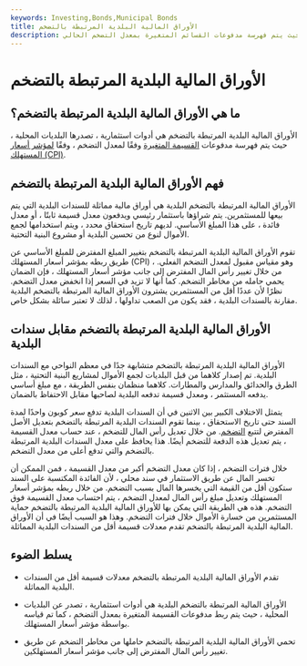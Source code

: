 ```yaml
---
keywords: Investing,Bonds,Municipal Bonds
title: الأوراق المالية البلدية المرتبطة بالتضخم
description: الأوراق المالية البلدية المرتبطة بالتضخم هي أدوات استثمار حيث يتم فهرسة مدفوعات القسائم المتغيرة بمعدل التضخم الحالي.
---
```


# الأوراق المالية البلدية المرتبطة بالتضخم
## ما هي الأوراق المالية البلدية المرتبطة بالتضخم؟

الأوراق المالية البلدية المرتبطة بالتضخم هي أدوات استثمارية ، تصدرها البلديات المحلية ، حيث يتم فهرسة مدفوعات [القسيمة المتغيرة](/coupon) وفقًا لمعدل التضخم ، وفقًا [لمؤشر أسعار المستهلك (CPI)](/consumerpriceindex).

## فهم الأوراق المالية البلدية المرتبطة بالتضخم

الأوراق المالية المرتبطة بالتضخم البلدية هي أوراق مالية مماثلة للسندات البلدية التي يتم بيعها للمستثمرين. يتم شراؤها باستثمار رئيسي ويدفعون معدل قسيمة ثابتًا ، أو معدل فائدة ، على هذا المبلغ الأساسي. لديهم تاريخ استحقاق محدد ، ويتم استخدامها لجمع الأموال لنوع من تحسين البلدية أو مشروع البنية التحتية.

تقوم الأوراق المالية البلدية المرتبطة بالتضخم بتغيير المبلغ المفترض للمبلغ الأساسي عن طريق ربطه بمؤشر أسعار المستهلك (CPI) ، وهو مقياس مقبول لمعدل التضخم الفعلي. من خلال تغيير رأس المال المفترض إلى جانب مؤشر أسعار المستهلك ، فإن الضمان يحمي حامله من مخاطر التضخم. كما أنها لا تزيد في السعر إذا انخفض معدل التضخم. نظرًا لأن عددًا أقل من المستثمرين يشترون الأوراق المالية المرتبطة بالتضخم البلدية مقارنة بالسندات البلدية ، فقد يكون من الصعب تداولها ، لذلك لا تعتبر سائلة بشكل خاص.

## الأوراق المالية البلدية المرتبطة بالتضخم مقابل سندات البلدية

الأوراق المالية البلدية المرتبطة بالتضخم متشابهة جدًا في معظم النواحي مع السندات البلدية. تم إصدار كلاهما من قبل البلديات لجمع الأموال لمشاريع البنية التحتية ، مثل الطرق والحدائق والمدارس والمطارات. كلاهما منظمان بنفس الطريقة ، مع مبلغ أساسي يدفعه المستثمر ، ومعدل قسيمة تدفعه البلدية لصاحبها مقابل الاحتفاظ بالضمان.

يتمثل الاختلاف الكبير بين الاثنين في أن السندات البلدية تدفع سعر كوبون واحدًا لمدة السند حتى تاريخ الاستحقاق ، بينما تقوم السندات البلدية المرتبطة بالتضخم بتعديل الأصل المفترض لتتبع [التضخم](/inflation). من خلال تعديل رأس المال للتضخم ، عند حساب معدل القسيمة ، يتم تعديل هذه الدفعة للتضخم أيضًا. هذا يحافظ على معدل السندات البلدية المرتبطة بالتضخم والتي تدفع أعلى من معدل التضخم.

خلال فترات التضخم ، إذا كان معدل التضخم أكبر من معدل القسيمة ، فمن الممكن أن تخسر المال عن طريق الاستثمار في سند محلي ، لأن الفائدة المكتسبة على السند ستكون أقل من القيمة التي يخسرها المال بسبب التضخم. من خلال ربطه بمؤشر أسعار المستهلك وتعديل مبلغ رأس المال لمعدل التضخم ، يتم احتساب معدل القسيمة فوق التضخم. هذه هي الطريقة التي يمكن بها للأوراق المالية البلدية المرتبطة بالتضخم حماية المستثمرين من خسارة الأموال خلال فترات التضخم. وهذا هو السبب أيضًا في أن الأوراق المالية البلدية المرتبطة بالتضخم تقدم معدلات قسيمة أقل من السندات البلدية المماثلة.

## يسلط الضوء

- تقدم الأوراق المالية البلدية المرتبطة بالتضخم معدلات قسيمة أقل من السندات البلدية المماثلة.

- الأوراق المالية المرتبطة بالتضخم البلدية هي أدوات استثمارية ، تصدر عن البلديات المحلية ، حيث يتم ربط مدفوعات القسيمة المتغيرة بمعدل التضخم ، كما تم قياسه بواسطة مؤشر أسعار المستهلك.

- تحمي الأوراق المالية البلدية المرتبطة بالتضخم حاملها من مخاطر التضخم عن طريق تغيير رأس المال المفترض إلى جانب مؤشر أسعار المستهلكين.

